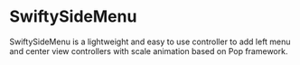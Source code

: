# SwiftySideMenu
SwiftySideMenu is a lightweight and easy to use controller to add left menu and center view controllers with scale animation based on Pop framework.
